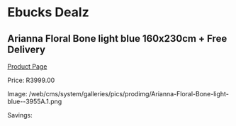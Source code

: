 
# Ebucks Dealz
## Arianna Floral Bone light blue 160x230cm + Free Delivery
[Product Page](https://www.ebucks.com/web/shop/productSelected.do?prodId=1210585092&catId=1209942441)

Price: R3999.00

Image: /web/cms/system/galleries/pics/prodimg/Arianna-Floral-Bone-light-blue--3955A.1.png

Savings: 


	